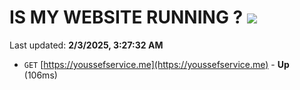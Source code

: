 # IS MY WEBSITE RUNNING ? [![](https://img.shields.io/static/v1?label=Sponsor&message=%E2%9D%A4&logo=GitHub&color=%23fe8e86)](https://github.com/sponsors/Youssef-Lehmam)

Last updated: **2/3/2025, 3:27:32 AM**

- `GET` [https://youssefservice.me](https://youssefservice.me) - **Up** (106ms)
